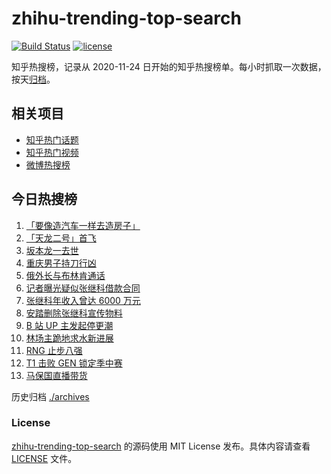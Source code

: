 # zhihu-trending-top-search

[![Build Status](https://github.com/justjavac/zhihu-trending-top-search/workflows/ci/badge.svg?branch=main)](https://github.com/justjavac/zhihu-trending-top-search/actions)
[![license](https://img.shields.io/github/license/justjavac/zhihu-trending-top-search)](https://github.com/justjavac/zhihu-trending-top-search/blob/main/LICENSE)

知乎热搜榜，记录从 2020-11-24 日开始的知乎热搜榜单。每小时抓取一次数据，按天[归档](./archives)。

## 相关项目

- [知乎热门话题](https://github.com/justjavac/zhihu-trending-hot-questions)
- [知乎热门视频](https://github.com/justjavac/zhihu-trending-hot-video)
- [微博热搜榜](https://github.com/justjavac/weibo-trending-hot-search)

## 今日热搜榜

<!-- BEGIN -->
<!-- 最后更新时间 Mon Apr 03 2023 15:06:53 GMT+0800 (China Standard Time) -->

1. [「要像造汽车一样去造房子」](https://www.zhihu.com/search?q=%E3%80%8C%E8%A6%81%E5%83%8F%E9%80%A0%E6%B1%BD%E8%BD%A6%E4%B8%80%E6%A0%B7%E5%8E%BB%E9%80%A0%E6%88%BF%E5%AD%90%E3%80%8D)
1. [「天龙二号」首飞](https://www.zhihu.com/search?q=%E3%80%8C%E5%A4%A9%E9%BE%99%E4%BA%8C%E5%8F%B7%E3%80%8D%E9%A6%96%E9%A3%9E)
1. [坂本龙一去世](https://www.zhihu.com/search?q=%E5%9D%82%E6%9C%AC%E9%BE%99%E4%B8%80%E5%8E%BB%E4%B8%96)
1. [重庆男子持刀行凶](https://www.zhihu.com/search?q=%E9%87%8D%E5%BA%86%E7%94%B7%E5%AD%90%E6%8C%81%E5%88%80%E8%A1%8C%E5%87%B6)
1. [俄外长与布林肯通话](https://www.zhihu.com/search?q=%E4%BF%84%E5%A4%96%E9%95%BF%E4%B8%8E%E5%B8%83%E6%9E%97%E8%82%AF%E9%80%9A%E8%AF%9D)
1. [记者曝光疑似张继科借款合同](https://www.zhihu.com/search?q=%E8%AE%B0%E8%80%85%E6%9B%9D%E5%85%89%E7%96%91%E4%BC%BC%E5%BC%A0%E7%BB%A7%E7%A7%91%E5%80%9F%E6%AC%BE%E5%90%88%E5%90%8C)
1. [张继科年收入曾达 6000 万元](https://www.zhihu.com/search?q=%E5%BC%A0%E7%BB%A7%E7%A7%91%E5%B9%B4%E6%94%B6%E5%85%A5%E6%9B%BE%E8%BE%BE%206000%20%E4%B8%87%E5%85%83)
1. [安踏删除张继科宣传物料](https://www.zhihu.com/search?q=%E5%AE%89%E8%B8%8F%E5%88%A0%E9%99%A4%E5%BC%A0%E7%BB%A7%E7%A7%91%E5%AE%A3%E4%BC%A0%E7%89%A9%E6%96%99)
1. [B 站 UP 主发起停更潮](https://www.zhihu.com/search?q=B%20%E7%AB%99%20UP%20%E4%B8%BB%E5%8F%91%E8%B5%B7%E5%81%9C%E6%9B%B4%E6%BD%AE%20)
1. [林场主跪地求水新进展](https://www.zhihu.com/search?q=%E6%9E%97%E5%9C%BA%E4%B8%BB%E8%B7%AA%E5%9C%B0%E6%B1%82%E6%B0%B4%E6%96%B0%E8%BF%9B%E5%B1%95)
1. [RNG 止步八强](https://www.zhihu.com/search?q=RNG%20%E6%AD%A2%E6%AD%A5%E5%85%AB%E5%BC%BA)
1. [T1 击败 GEN 锁定季中赛](https://www.zhihu.com/search?q=T1%20%E5%87%BB%E8%B4%A5%20GEN%20%E9%94%81%E5%AE%9A%E5%AD%A3%E4%B8%AD%E8%B5%9B)
1. [马保国直播带货](https://www.zhihu.com/search?q=%E9%A9%AC%E4%BF%9D%E5%9B%BD%E7%9B%B4%E6%92%AD%E5%B8%A6%E8%B4%A7)

<!-- END -->

历史归档 [./archives](./archives)

### License

[zhihu-trending-top-search](https://github.com/justjavac/zhihu-trending-top-search) 的源码使用 MIT License
发布。具体内容请查看 [LICENSE](./LICENSE) 文件。
